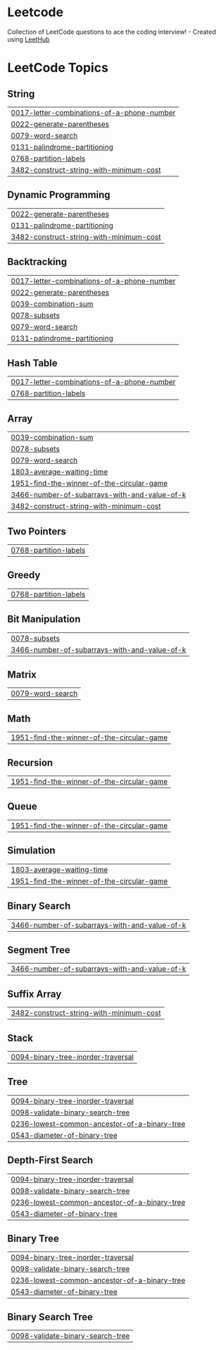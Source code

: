 # Leetcode
Collection of LeetCode questions to ace the coding interview! - Created using [LeetHub](https://github.com/QasimWani/LeetHub)

<!---LeetCode Topics Start-->
# LeetCode Topics
## String
|  |
| ------- |
| [0017-letter-combinations-of-a-phone-number](https://github.com/Lunar047/Leetcode/tree/master/0017-letter-combinations-of-a-phone-number) |
| [0022-generate-parentheses](https://github.com/Lunar047/Leetcode/tree/master/0022-generate-parentheses) |
| [0079-word-search](https://github.com/Lunar047/Leetcode/tree/master/0079-word-search) |
| [0131-palindrome-partitioning](https://github.com/Lunar047/Leetcode/tree/master/0131-palindrome-partitioning) |
| [0768-partition-labels](https://github.com/Lunar047/Leetcode/tree/master/0768-partition-labels) |
| [3482-construct-string-with-minimum-cost](https://github.com/Lunar047/Leetcode/tree/master/3482-construct-string-with-minimum-cost) |
## Dynamic Programming
|  |
| ------- |
| [0022-generate-parentheses](https://github.com/Lunar047/Leetcode/tree/master/0022-generate-parentheses) |
| [0131-palindrome-partitioning](https://github.com/Lunar047/Leetcode/tree/master/0131-palindrome-partitioning) |
| [3482-construct-string-with-minimum-cost](https://github.com/Lunar047/Leetcode/tree/master/3482-construct-string-with-minimum-cost) |
## Backtracking
|  |
| ------- |
| [0017-letter-combinations-of-a-phone-number](https://github.com/Lunar047/Leetcode/tree/master/0017-letter-combinations-of-a-phone-number) |
| [0022-generate-parentheses](https://github.com/Lunar047/Leetcode/tree/master/0022-generate-parentheses) |
| [0039-combination-sum](https://github.com/Lunar047/Leetcode/tree/master/0039-combination-sum) |
| [0078-subsets](https://github.com/Lunar047/Leetcode/tree/master/0078-subsets) |
| [0079-word-search](https://github.com/Lunar047/Leetcode/tree/master/0079-word-search) |
| [0131-palindrome-partitioning](https://github.com/Lunar047/Leetcode/tree/master/0131-palindrome-partitioning) |
## Hash Table
|  |
| ------- |
| [0017-letter-combinations-of-a-phone-number](https://github.com/Lunar047/Leetcode/tree/master/0017-letter-combinations-of-a-phone-number) |
| [0768-partition-labels](https://github.com/Lunar047/Leetcode/tree/master/0768-partition-labels) |
## Array
|  |
| ------- |
| [0039-combination-sum](https://github.com/Lunar047/Leetcode/tree/master/0039-combination-sum) |
| [0078-subsets](https://github.com/Lunar047/Leetcode/tree/master/0078-subsets) |
| [0079-word-search](https://github.com/Lunar047/Leetcode/tree/master/0079-word-search) |
| [1803-average-waiting-time](https://github.com/Lunar047/Leetcode/tree/master/1803-average-waiting-time) |
| [1951-find-the-winner-of-the-circular-game](https://github.com/Lunar047/Leetcode/tree/master/1951-find-the-winner-of-the-circular-game) |
| [3466-number-of-subarrays-with-and-value-of-k](https://github.com/Lunar047/Leetcode/tree/master/3466-number-of-subarrays-with-and-value-of-k) |
| [3482-construct-string-with-minimum-cost](https://github.com/Lunar047/Leetcode/tree/master/3482-construct-string-with-minimum-cost) |
## Two Pointers
|  |
| ------- |
| [0768-partition-labels](https://github.com/Lunar047/Leetcode/tree/master/0768-partition-labels) |
## Greedy
|  |
| ------- |
| [0768-partition-labels](https://github.com/Lunar047/Leetcode/tree/master/0768-partition-labels) |
## Bit Manipulation
|  |
| ------- |
| [0078-subsets](https://github.com/Lunar047/Leetcode/tree/master/0078-subsets) |
| [3466-number-of-subarrays-with-and-value-of-k](https://github.com/Lunar047/Leetcode/tree/master/3466-number-of-subarrays-with-and-value-of-k) |
## Matrix
|  |
| ------- |
| [0079-word-search](https://github.com/Lunar047/Leetcode/tree/master/0079-word-search) |
## Math
|  |
| ------- |
| [1951-find-the-winner-of-the-circular-game](https://github.com/Lunar047/Leetcode/tree/master/1951-find-the-winner-of-the-circular-game) |
## Recursion
|  |
| ------- |
| [1951-find-the-winner-of-the-circular-game](https://github.com/Lunar047/Leetcode/tree/master/1951-find-the-winner-of-the-circular-game) |
## Queue
|  |
| ------- |
| [1951-find-the-winner-of-the-circular-game](https://github.com/Lunar047/Leetcode/tree/master/1951-find-the-winner-of-the-circular-game) |
## Simulation
|  |
| ------- |
| [1803-average-waiting-time](https://github.com/Lunar047/Leetcode/tree/master/1803-average-waiting-time) |
| [1951-find-the-winner-of-the-circular-game](https://github.com/Lunar047/Leetcode/tree/master/1951-find-the-winner-of-the-circular-game) |
## Binary Search
|  |
| ------- |
| [3466-number-of-subarrays-with-and-value-of-k](https://github.com/Lunar047/Leetcode/tree/master/3466-number-of-subarrays-with-and-value-of-k) |
## Segment Tree
|  |
| ------- |
| [3466-number-of-subarrays-with-and-value-of-k](https://github.com/Lunar047/Leetcode/tree/master/3466-number-of-subarrays-with-and-value-of-k) |
## Suffix Array
|  |
| ------- |
| [3482-construct-string-with-minimum-cost](https://github.com/Lunar047/Leetcode/tree/master/3482-construct-string-with-minimum-cost) |
## Stack
|  |
| ------- |
| [0094-binary-tree-inorder-traversal](https://github.com/Lunar047/Leetcode/tree/master/0094-binary-tree-inorder-traversal) |
## Tree
|  |
| ------- |
| [0094-binary-tree-inorder-traversal](https://github.com/Lunar047/Leetcode/tree/master/0094-binary-tree-inorder-traversal) |
| [0098-validate-binary-search-tree](https://github.com/Lunar047/Leetcode/tree/master/0098-validate-binary-search-tree) |
| [0236-lowest-common-ancestor-of-a-binary-tree](https://github.com/Lunar047/Leetcode/tree/master/0236-lowest-common-ancestor-of-a-binary-tree) |
| [0543-diameter-of-binary-tree](https://github.com/Lunar047/Leetcode/tree/master/0543-diameter-of-binary-tree) |
## Depth-First Search
|  |
| ------- |
| [0094-binary-tree-inorder-traversal](https://github.com/Lunar047/Leetcode/tree/master/0094-binary-tree-inorder-traversal) |
| [0098-validate-binary-search-tree](https://github.com/Lunar047/Leetcode/tree/master/0098-validate-binary-search-tree) |
| [0236-lowest-common-ancestor-of-a-binary-tree](https://github.com/Lunar047/Leetcode/tree/master/0236-lowest-common-ancestor-of-a-binary-tree) |
| [0543-diameter-of-binary-tree](https://github.com/Lunar047/Leetcode/tree/master/0543-diameter-of-binary-tree) |
## Binary Tree
|  |
| ------- |
| [0094-binary-tree-inorder-traversal](https://github.com/Lunar047/Leetcode/tree/master/0094-binary-tree-inorder-traversal) |
| [0098-validate-binary-search-tree](https://github.com/Lunar047/Leetcode/tree/master/0098-validate-binary-search-tree) |
| [0236-lowest-common-ancestor-of-a-binary-tree](https://github.com/Lunar047/Leetcode/tree/master/0236-lowest-common-ancestor-of-a-binary-tree) |
| [0543-diameter-of-binary-tree](https://github.com/Lunar047/Leetcode/tree/master/0543-diameter-of-binary-tree) |
## Binary Search Tree
|  |
| ------- |
| [0098-validate-binary-search-tree](https://github.com/Lunar047/Leetcode/tree/master/0098-validate-binary-search-tree) |
<!---LeetCode Topics End-->